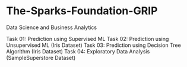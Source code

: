 # The-Sparks-Foundation-GRIP
Data Science and Business Analytics

Task 01: Prediction using Supervised ML
Task 02: Prediction using Unsupervised ML (Iris Dataset)
Task 03: Prediction using Decision Tree Algorithm (Iris Dataset)
Task 04: Exploratory Data Analysis (SampleSuperstore Dataset)
